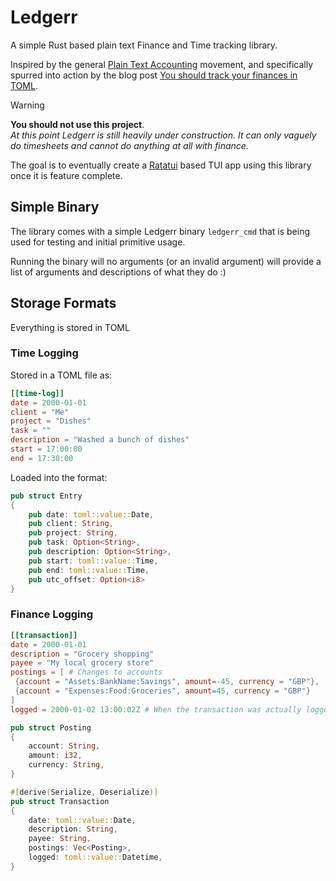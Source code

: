 
# Ledgerr

A simple Rust based plain text Finance and Time tracking library.  

Inspired by the general [Plain Text Accounting](https://plaintextaccounting.org) movement, and specifically spurred into action by the blog post [You should track your finances in TOML](https://kmaasrud.com/blog/track-finances-in-toml.html).


> [!WARNING]
> **You should not use this project**.  
> *At this point Ledgerr is still heavily under construction.  It can only vaguely do timesheets and cannot do anything at all with finance.*  

The goal is to eventually create a [Ratatui](https://ratatui.rs/) based TUI app using this library once it is feature complete.

## Simple Binary

The library comes with a simple Ledgerr binary `ledgerr_cmd` that is being used for testing and initial primitive usage.

Running the binary will no arguments (or an invalid argument) will provide a list of arguments and descriptions of what they do :)


## Storage Formats

Everything is stored in TOML

### Time Logging

Stored in a TOML file as:
```TOML
[[time-log]]
date = 2000-01-01
client = "Me"
project = "Dishes"
task = ""
description = "Washed a bunch of dishes"
start = 17:00:00
end = 17:30:00	
```

Loaded into the format:
```rust
pub struct Entry
{
	pub date: toml::value::Date,
	pub client: String,
	pub project: String,
	pub task: Option<String>,
	pub description: Option<String>,
	pub start: toml::value::Time,
	pub end: toml::value::Time,
	pub utc_offset: Option<i8>
}
```

### Finance Logging

```TOML
[[transaction]]
date = 2000-01-01
description = "Grocery shopping"
payee = "My local grocery store"
postings = [ # Changes to accounts
 {account = "Assets:BankName:Savings", amount=-45, currency = "GBP"},
 {account = "Expenses:Food:Groceries", amount=45, currency = "GBP"}
]
logged = 2000-01-02 13:00:02Z # When the transaction was actually logged (in UTC +0)
```

```rust
pub struct Posting
{
	account: String,
	amount: i32,
	currency: String,
}

#[derive(Serialize, Deserialize)]
pub struct Transaction
{
	date: toml::value::Date,
	description: String,
	payee: String,
	postings: Vec<Posting>,
	logged: toml::value::Datetime,
}
```

